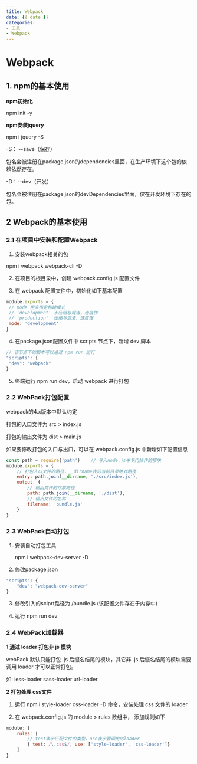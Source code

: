 ```yaml
---
title: Webpack
date: {{ date }}
categories:
- 工具
- Webpack
---
```


# Webpack

## 1. npm的基本使用

**npm初始化** 

npm init -y

**npm安装jquery**

npm i jquery -S

-S： --save（保存）

包名会被注册在package.json的dependencies里面，在生产环境下这个包的依赖依然存在。

-D：--dev（开发）

包名会被注册在package.json的devDependencies里面，仅在开发环境下存在的包。

## 2 Webpack的基本使用

### 2.1 在项目中安装和配置Webpack

1. 安装webpack相关的包 

  npm i webpack webpack-cli -D

2. 在项目的根目录中，创建 webpack.config.js 配置文件

3. 在 webpack 配置文件中，初始化如下基本配置

```javascript
module.exports = {
 // mode 用来指定构建模式
 // 'development' 不压缩与混淆，速度快
 // 'production'  压缩与混淆，速度慢
 mode: 'development'
}
```

4. 在package.json配置文件中 scripts 节点下，新增 dev 脚本

```javascript
// 该节点下的脚本可以通过 npm run 运行
"scripts": {
 "dev": "webpack"
}
```

5. 终端运行 npm run dev，启动 webpack 进行打包

### 2.2 WebPack打包配置

webpack的4.x版本中默认约定

打包的入口文件为 src > index.js

打包的输出文件为 dist > main.js

如果要修改打包的入口与出口，可以在 webpack.config.js 中新增如下配置信息

```javascript
const path = require('path')    // 导入node.js中专门操作的模块
module.exports = {
    // 打包入口文件的路径，__dirname表示当前目录绝对路径
    entry: path.join(__dirname, './src/index.js'),
    output: {
        // 输出文件的存放路径
        path: path.join(__dirname, './dist'),
        // 输出文件的名称
        filename: 'bundle.js'
    }
}
```

### 2.3 WebPack自动打包

1. 安装自动打包工具

   npm i webpack-dev-server -D

2. 修改package.json

```javascript
"scripts": {
    "dev": "webpack-dev-server"
}
```

3. 修改引入的sciprt路径为  /bundle.js (该配置文件存在于内存中)

4. 运行 npm run dev

### 2.4 WebPack加载器

**1 通过 loader 打包非 js 模块**

webPack 默认只能打包 .js 后缀名结尾的模块，其它非 .js 后缀名结尾的模块需要调用 loader 才可以正常打包。

如: less-loader sass-loader url-loader

**2 打包处理 css文件**

1. 运行 npm i style-loader css-loader -D 命令，安装处理 css 文件的 loader

2. 在 webpack.config.js 的 module > rules 数组中， 添加规则如下

```javascript
module: {
    rules: [
        // test表示匹配文件的类型，use表示要调用的loader
        { test: /\.css$/, use: ['style-loader', 'css-loader']}
    ]
}
```

